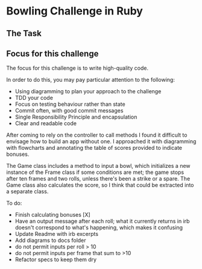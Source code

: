 Bowling Challenge in Ruby
=================

## The Task

## Focus for this challenge
The focus for this challenge is to write high-quality code.

In order to do this, you may pay particular attention to the following:
* Using diagramming to plan your approach to the challenge
* TDD your code
* Focus on testing behaviour rather than state
* Commit often, with good commit messages
* Single Responsibility Principle and encapsulation
* Clear and readable code

After coming to rely on the controller to call methods I found it difficult to envisage how to build an app without one. I approached it with diagramming with flowcharts and annotating the table of scores provided to indicate bonuses.

The Game class includes a method to input a bowl, which initializes a new instance of the Frame class if some conditions are met; the game stops after ten frames and two rolls, unless there's been a strike or a spare. The Game class also calculates the score, so I think that could be extracted into a separate class.

To do:
- Finish calculating bonuses [X]
- Have an output message after each roll; what it currently returns in irb doesn't correspond to what's happening, which makes it confusing
- Update Readme with irb excerpts
- Add diagrams to docs folder
- do not permit inputs per roll > 10
- do not permit inputs per frame that sum to >10
- Refactor specs to keep them dry
